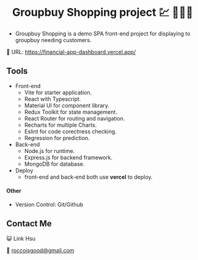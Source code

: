 <h1 align="center">Groupbuy Shopping project 💹 🚀🚀🚀</h1>

- Groupbuy Shopping is a demo SPA front-end project for displaying to groupbuy needing customers.

🔗 URL: https://financial-app-dashboard.vercel.app/

## Tools
- Front-end
  - Vite for starter application.
  - React with Typescript.
  - Material UI for component library.
  - Redux Toolkit for state management.
  - React Router for routing and navigation.
  - Recharts for multiple Charts.
  - Eslint for code corectness checking.
  - Regression for prediction.
- Back-end
  - Node.js for runtime.
  - Express.js for backend framework.
  - MongoDB for database.
- Deploy
  - front-end and back-end both use **vercel** to deploy.

#### Other

- Version Control: Git/Github

## Contact Me

😺 Link Hsu

📧 roccoisgood@gmail.com
